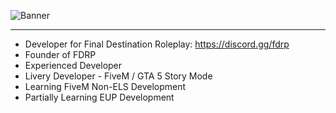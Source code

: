![Banner](https://user-images.githubusercontent.com/77021072/219941676-f1419011-7f38-4fbf-881d-3ad738650bb7.png)

* ***



* Developer for Final Destination Roleplay: https://discord.gg/fdrp
* Founder of FDRP
* Experienced Developer
* Livery Developer - FiveM / GTA 5 Story Mode
* Learning FiveM Non-ELS Development
* Partially Learning EUP Development
